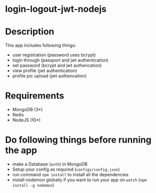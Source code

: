 # login-logout-jwt-nodejs

# Description
This app includes following things:
- user registration (password uses bcrypt)
- login through (passport and jwt authentication)
- set password (bcrypt and jwt authencation)
- view profile (jwt authentication)
- profile pic upload (jwt authencation)

# Requirements
- MongoDB (3*)
- Redis
- NodeJS (10*)

# Do following things before running the app
- make a Database (`auth`) in MongoDB
- Setup your config as required (`configs/config.json`)
- run command `npm install` to install all the dependencies
- install nodemon globally if you want to run your app on `watch` (`npm install -g nodemon`)

